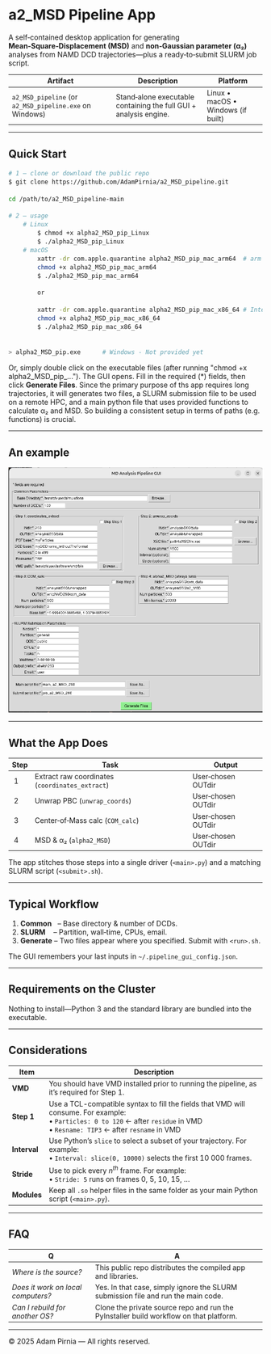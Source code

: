 # a2\_MSD Pipeline App

A self‑contained desktop application for generating **Mean‑Square‑Displacement (MSD)** and **non‑Gaussian parameter (α₂)** analyses from NAMD DCD trajectories—plus a ready‑to‑submit SLURM job script.

| Artifact                                                | Description                                                       | Platform                           |
| ------------------------------------------------------- | ----------------------------------------------------------------- | ---------------------------------- |
| `a2_MSD_pipeline` (or `a2_MSD_pipeline.exe` on Windows) | Stand‑alone executable containing the full GUI + analysis engine. | Linux • macOS • Windows (if built) |

---

## Quick Start

```bash
# 1 – clone or download the public repo
$ git clone https://github.com/AdamPirnia/a2_MSD_pipeline.git

cd /path/to/a2_MSD_pipeline-main

# 2 – usage
    # Linux
        $ chmod +x alpha2_MSD_pip_Linux
        $ ./alpha2_MSD_pip_Linux
    # macOS 
        xattr -dr com.apple.quarantine alpha2_MSD_pip_mac_arm64  # arm CPUs
        chmod +x alpha2_MSD_pip_mac_arm64 
        $ ./alpha2_MSD_pip_mac_arm64 

        or

        xattr -dr com.apple.quarantine alpha2_MSD_pip_mac_x86_64 # Intel CPUs
        chmod +x alpha2_MSD_pip_mac_x86_64
        $ ./alpha2_MSD_pip_mac_x86_64
           

> alpha2_MSD_pip.exe      # Windows - Not provided yet
```

Or, simply double click on the executable files (after running "chmod +x alpha2_MSD_pip_..."). 
The GUI opens. Fill in the required (\*) fields, then click **Generate Files**.
Since the primary purpose of ths app requires long trajectories, it will generates two files, a SLURM submission file to be used on a remote HPC, and a main python file that uses provided functions to calculate α₂ and MSD. So building a consistent setup in terms of paths (e.g. functions) is crucial.

---

## An example

![An example](example.png)

---

## What the App Does

| Step | Task                                            | Output             |
| ---- | ----------------------------------------------- | ------------------ |
|  1   | Extract raw coordinates (`coordinates_extract`) | User‑chosen OUTdir |
|  2   | Unwrap PBC (`unwrap_coords`)                    | User‑chosen OUTdir |
|  3   | Center‑of‑Mass calc (`COM_calc`)                | User‑chosen OUTdir |
|  4   | MSD & α₂ (`alpha2_MSD`)                         | User‑chosen OUTdir |

The app stitches those steps into a single driver (`<main>.py`) and a matching SLURM script (`<submit>.sh`).

---

## Typical Workflow

1. **Common**   – Base directory & number of DCDs.
2. **SLURM**    – Partition, wall‑time, CPUs, email.
3. **Generate** – Two files appear where you specified.  Submit with `<run>.sh`.

The GUI remembers your last inputs in `~/.pipeline_gui_config.json`.

---

## Requirements on the Cluster

Nothing to install—Python 3 and the standard library are bundled into the executable.

---

## Considerations

|     Item     |                 Description                                                                                                                   |
|--------------|-----------------------------------------------------------------------------------------------------------------------------------------------|
| **VMD**      | You should have VMD installed prior to running the pipeline, as it’s required for Step 1.                                                     |
| **Step 1**   | Use a TCL-compatible syntax to fill the fields that VMD will consume. For example:<br>• `Particles: 0 to 120` ← after `residue` in VMD<br>• `Resname: TIP3` ← after `resname` in VMD |
| **Interval** | Use Python’s `slice` to select a subset of your trajectory. For example:<br>• `Interval: slice(0, 10000)` selects the first 10 000 frames.  |
| **Stride**   | Use to pick every _n<sup>th</sup>_ frame. For example:<br>• `Stride: 5` runs on frames 0, 5, 10, 15, …                                        |
| **Modules**  | Keep all `.so` helper files in the same folder as your main Python script (`<main>.py`).                                                      |



---

## FAQ

|  Q                                 |  A                                                                                     |
| ---------------------------------- | -------------------------------------------------------------------------------------- |
| *Where is the source?*             | This public repo distributes the compiled app and libraries.                           |
| *Does it work on local computers?* | Yes. In that case, simply ignore the SLURM submission file and run the main code.      |
| *Can I rebuild for another OS?*    | Clone the private source repo and run the PyInstaller build workflow on that platform. |

---

© 2025 Adam Pirnia — All rights reserved.

